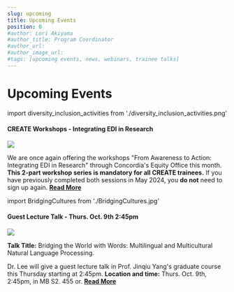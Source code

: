 ```yaml
---
slug: upcoming
title: Upcoming Events
position: 0
#author: Lori Akiyama
#author_title: Program Coordinator 
#author_url: 
#author_image_url: 
#tags: [upcoming events, news, webinars, trainee talks]
---
```

# Upcoming Events 
<!-- <div>
Upcoming Events Coming Soon</div> -->


import diversity_inclusion_activities from './diversity_inclusion_activities.png'

<div class="container2">
<h4> CREATE Workshops - Integrating EDI in Research</h4>
<div class="events " style={{ 
    '@media screen and (max-width: 966px)': {
        maxHeight: '100%',
        flexWrap: 'wrap',
        maxWidth: '350px'
    }
}}>
<div class="manuel_cosentino_n_CMLApjfI_unsplash1" >
<img src={diversity_inclusion_activities}   />
</div>
<div class="text"> 
 
We are once again offering the workshops "From Awareness to Action: Integrating EDI in Research" through Concordia's Equity Office this month. <strong>This 2-part workshop series is mandatory for all CREATE trainees.</strong>  If you have previously completed both sessions in May 2024, you <strong>do not</strong> need to sign up again. <a href="/blog/2022/09/21/upcoming/event/CREATE_Workshops_Integrating_EDI_in_Research"> <strong>Read More</strong></a>
</div>
</div> 
 </div>



import BridgingCultures from './BridgingCultures.jpg'

<div class="container2">
<h4> Guest Lecture Talk - Thurs. Oct. 9th 2:45pm</h4>
<div class="events " style={{ 
    '@media screen and (max-width: 966px)': {
        maxHeight: '100%',
        flexWrap: 'wrap',
        maxWidth: '350px'
    }
}}>
<div class="manuel_cosentino_n_CMLApjfI_unsplash1" >
<img src={BridgingCultures}   />
</div>
<div class="text"> 
 
<strong>Talk Title:</strong> Bridging the World with Words: Multilingual and Multicultural Natural Language Processing.

Dr. Lee will give a guest lecture talk in Prof. Jinqiu Yang's graduate course this Thursday starting at 2:45pm.  <strong>Location and time:</strong> Thurs. Oct. 9th, 2:45pm, in MB S2. 455 or.  <a href="/blog/2022/09/21/upcoming/event/Guest_Lecture_Talk_Thurs_Oct9th"> <strong>Read More</strong></a>
</div>
</div> 
 </div>



 


 

